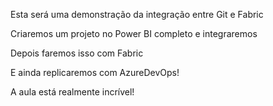 Esta será uma demonstração da integração entre Git e Fabric

Criaremos um projeto no Power BI completo e integraremos

Depois faremos isso com Fabric

E ainda replicaremos com AzureDevOps!

A aula está realmente incrível!
